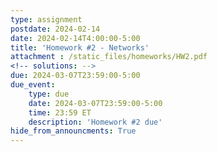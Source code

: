 ```yaml
---
type: assignment
postdate: 2024-02-14
date: 2024-02-14T4:00:00-5:00
title: 'Homework #2 - Networks'
attachment : /static_files/homeworks/HW2.pdf
<!-- solutions: -->
due: 2024-03-07T23:59:00-5:00
due_event:
    type: due
    date: 2024-03-07T23:59:00-5:00
    time: 23:59 ET
    description: 'Homework #2 due'
hide_from_announcments: True
---
```


